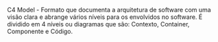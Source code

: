 C4 Model - Formato que documenta a arquitetura de software com uma visão clara e abrange vários níveis para os envolvidos no software. É dividido em 4 níveis ou diagramas que são: Contexto, Container, Componente e Código.

